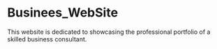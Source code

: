 # Businees_WebSite
This website is dedicated to showcasing the professional portfolio of a skilled business consultant.
